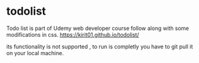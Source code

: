# todolist
Todo list is part of Udemy web developer course follow along with some modifications in css. https://kirit01.github.io/todolist/

its functionality is not supported , to run is completly you have to git pull it on your local machine.
